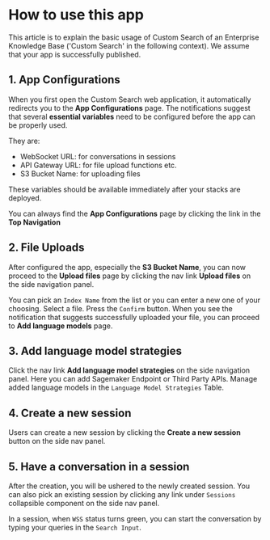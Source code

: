 # How to use this app

This article is to explain the basic usage of Custom Search of an Enterprise Knowledge Base ('Custom Search' in the following context). We assume that your app is successfully published.

## 1. App Configurations

When you first open the Custom Search web application, it automatically redirects you to the **App Configurations** page. The notifications suggest that several **essential variables** need to be configured before the app can be properly used.

They are:

- WebSocket URL: for conversations in sessions
- API Gateway URL: for file upload functions etc.
- S3 Bucket Name: for uploading files

These variables should be available immediately after your stacks are deployed.

You can always find the **App Configurations** page by clicking the link in the **Top Navigation**

## 2. File Uploads

After configured the app, especially the **S3 Bucket Name**, you can now proceed to the **Upload files** page by clicking the nav link **Upload files** on the side navigation panel.

You can pick an `Index Name` from the list or you can enter a new one of your choosing. Select a file. Press the `Confirm` button. When you see the notification that suggests successfully uploaded your file, you can proceed to **Add language models** page.

## 3. Add language model strategies

Click the nav link **Add language model strategies** on the side navigation panel. Here you can add Sagemaker Endpoint or Third Party APIs. Manage added language models in the `Language Model Strategies` Table.

## 4. Create a new session

Users can create a new session by clicking the **Create a new session** button on the side nav panel.

## 5. Have a conversation in a session

After the creation, you will be ushered to the newly created session. You can also pick an existing session by clicking any link under `Sessions` collapsible component on the side nav panel.

In a session, when `WSS` status turns green, you can start the conversation by typing your queries in the `Search Input`.
